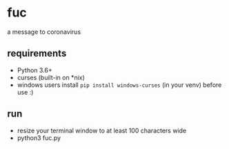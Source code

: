 # fuc
a message to coronavirus

## requirements
- Python 3.6+
- curses (built-in on *nix)
- windows users install ```pip install windows-curses``` (in your venv) before use :)

## run
- resize your terminal window to at least 100 characters wide
- python3 fuc.py

